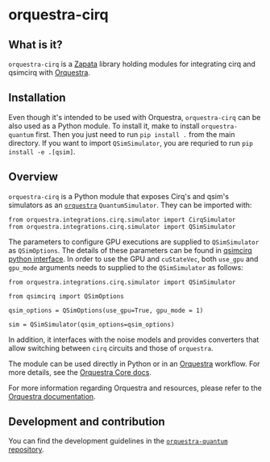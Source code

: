 # orquestra-cirq

## What is it?

`orquestra-cirq` is a [Zapata](https://www.zapatacomputing.com) library holding modules for integrating cirq and qsimcirq with [Orquestra](https://www.zapatacomputing.com/orquestra/).

## Installation

Even though it's intended to be used with Orquestra, `orquestra-cirq` can be also used as a Python module.
To install it, make to install `orquestra-quantum` first. Then you just need to run `pip install .` from the main directory.
If you want to import `QSimSimulator`, you are requried to run `pip install -e .[qsim]`. 
## Overview

`orquestra-cirq` is a Python module that exposes Cirq's and qsim's simulators as an [`orquestra`](https://github.com/zapatacomputing/orquestra-quantum/blob/main/src/orquestra/quantum/api/backend.py) `QuantumSimulator`. They can be imported with:

```
from orquestra.integrations.cirq.simulator import CirqSimulator
from orquestra.integrations.cirq.simulator import QSimSimulator
```

The parameters to configure GPU executions are supplied to `QSimSimulator` as `QSimOptions`. The details of these parameters can be found in [qsimcirq python interface](https://quantumai.google/qsim/cirq_interface#gpu_execution). In order to use the GPU and `cuStateVec`, both `use_gpu` and `gpu_mode` arguments needs to supplied to the `QSimSimulator` as follows:

```
from orquestra.integrations.cirq.simulator import QSimSimulator

from qsimcirq import QSimOptions

qsim_options = QSimOptions(use_gpu=True, gpu_mode = 1)

sim = QSimSimulator(qsim_options=qsim_options)
```

In addition, it interfaces with the noise models and provides converters that allow switching between `cirq` circuits and those of `orquestra`.

The module can be used directly in Python or in an [Orquestra](https://www.orquestra.io) workflow.
For more details, see the [Orquestra Core docs](https://zapatacomputing.github.io/orquestra-core/index.html).

For more information regarding Orquestra and resources, please refer to the [Orquestra documentation](https://www.orquestra.io/docs).

## Development and contribution

You can find the development guidelines in the [`orquestra-quantum` repository](https://github.com/zapatacomputing/orquestra-quantum).
